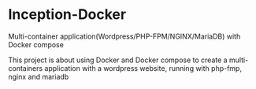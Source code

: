 # Inception-Docker
Multi-container application(Wordpress/PHP-FPM/NGINX/MariaDB) with Docker compose

This project is about using Docker and Docker compose to create a multi-containers application with a wordpress website, running with php-fmp, nginx and mariadb
